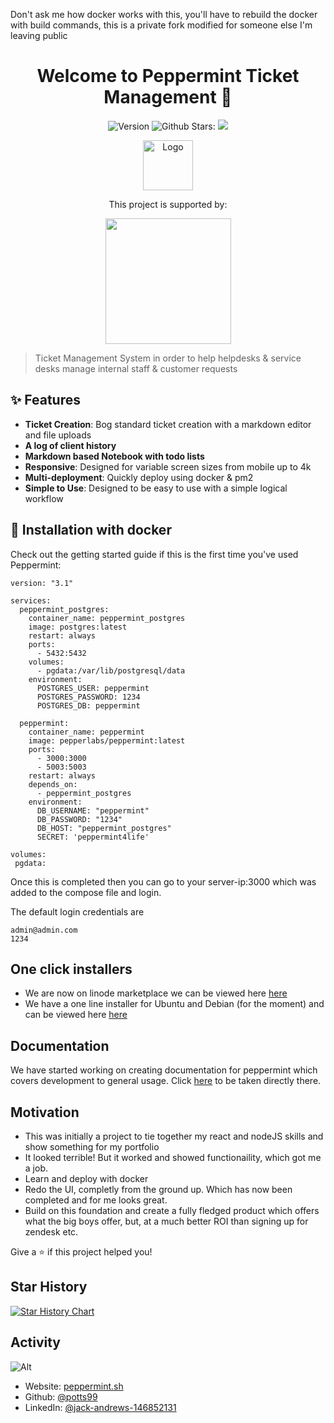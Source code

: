 <p>Don't ask me how docker works with this, you'll have to rebuild the docker with build commands, this is a private fork modified for someone else I'm leaving public</p>
<h1 align="center">Welcome to Peppermint Ticket Management 🍵</h1>
<p align="center">
  <img alt="Version" src="https://img.shields.io/badge/version-0.2-blue.svg?cacheSeconds=2592000" />
  <a target="_blank">
    <img alt="Github Stars: " src="https://img.shields.io/github/stars/jwandrews99/winter?style=social" />
  </a>
  <img src="https://img.shields.io/docker/pulls/pepperlabs/peppermint" />
</p>
<p align="center">
    <img src="./static/logo.svg" alt="Logo" height="80px" >
</p>
<p align="center">This project is supported by:</p>
<p align="center">
  <a href="https://www.digitalocean.com/">
    <img src="https://opensource.nyc3.cdn.digitaloceanspaces.com/attribution/assets/SVG/DO_Logo_horizontal_blue.svg" width="201px">
  </a>
</p>

> Ticket Management System in order to help helpdesks & service desks manage internal staff & customer requests

## ✨ Features

- **Ticket Creation**: Bog standard ticket creation with a markdown editor and file uploads
- **A log of client history**
- **Markdown based Notebook with todo lists**
- **Responsive**: Designed for variable screen sizes from mobile up to 4k
- **Multi-deployment**: Quickly deploy using docker & pm2
- **Simple to Use**: Designed to be easy to use with a simple logical workflow

## 🐳 Installation with docker

Check out the getting started guide if this is the first time you've used Peppermint:

```
version: "3.1"

services:
  peppermint_postgres:
    container_name: peppermint_postgres
    image: postgres:latest
    restart: always
    ports:
      - 5432:5432
    volumes:
      - pgdata:/var/lib/postgresql/data
    environment:
      POSTGRES_USER: peppermint
      POSTGRES_PASSWORD: 1234
      POSTGRES_DB: peppermint

  peppermint:
    container_name: peppermint
    image: pepperlabs/peppermint:latest
    ports:
      - 3000:3000
      - 5003:5003
    restart: always
    depends_on:
      - peppermint_postgres
    environment:
      DB_USERNAME: "peppermint"
      DB_PASSWORD: "1234"
      DB_HOST: "peppermint_postgres"
      SECRET: 'peppermint4life'

volumes:
 pgdata:

```

Once this is completed then you can go to your server-ip:3000 which was added to the compose file and login.

The default login credentials are

```
admin@admin.com
1234
```

## One click installers

- We are now on linode marketplace we can be viewed here <a href="https://www.linode.com/marketplace/apps/peppermint-lab/peppermint/">here</a>
- We have a one line installer for Ubuntu and Debian (for the moment) and can be viewed here <a href="https://spearmint.sh/">here</a>

## Documentation

We have started working on creating documentation for peppermint which covers development to general usage. Click <a href="https://docs.peppermint.sh">here</a> to be taken directly there.

## Motivation

- This was initially a project to tie together my react and nodeJS skills and show something for my portfolio
- It looked terrible! But it worked and showed functionaility, which got me a job.
- Learn and deploy with docker
- Redo the UI, completly from the ground up. Which has now been completed and for me looks great.
- Build on this foundation and create a fully fledged product which offers what the big boys offer, but, at a much better ROI than signing up for zendesk etc.

Give a ⭐️ if this project helped you!

## Star History

[![Star History Chart](https://api.star-history.com/svg?repos=Peppermint-Lab/peppermint&type=Date)](https://star-history.com/#Peppermint-Lab/peppermint&Date)

## Activity
![Alt](https://repobeats.axiom.co/api/embed/9b568eb9e41b60f60fe155836b1ef0fb2a7b93b9.svg "Repobeats analytics image")

- Website: [peppermint.sh](https://peppermint.sh/)
- Github: [@potts99](https://github.com/potts99)
- LinkedIn: [@jack-andrews-146852131](https://linkedin.com/in/jack-andrews-146852131)
